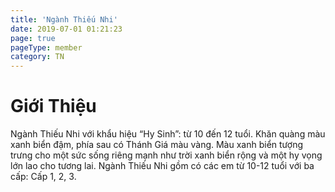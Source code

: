 ```yaml
---
title: 'Ngành Thiếu Nhi'
date: 2019-07-01 01:21:23
page: true
pageType: member
category: TN
---
```


# Giới Thiệu
Ngành Thiếu Nhi với khẩu hiệu “Hy Sinh”: từ 10 đến 12 tuổi. Khăn quàng màu xanh biển đậm,
phía sau có Thánh Giá màu vàng. Màu xanh biển tượng trưng cho một sức sống riêng mạnh như
trời xanh biển rộng và một hy vọng lớn lao cho tương lai. Ngành Thiếu Nhi gồm có các em từ
10-12 tuổi với ba cấp: Cấp 1, 2, 3.
